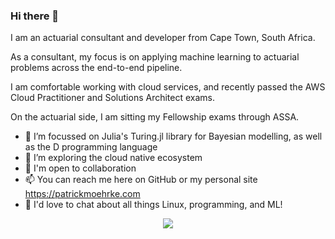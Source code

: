 ### Hi there 👋

I am an actuarial consultant and developer from Cape Town, South Africa. 

As a consultant, my focus is on applying machine learning to actuarial problems across the end-to-end pipeline.

I am comfortable working with cloud services, and recently passed the AWS Cloud Practitioner and Solutions Architect exams.

On the actuarial side, I am sitting my Fellowship exams through ASSA.

- 🔭 I’m focussed on Julia's Turing.jl library for Bayesian modelling, as well as the D programming language
- 🌱 I’m exploring the cloud native ecosystem
- 👯 I'm open to collaboration
- 📫 You can reach me here on GitHub or my personal site https://patrickmoehrke.com
- 💬 I'd love to chat about all things Linux, programming, and ML!

<p align="center">
<img src="https://github-readme-stats-lake-gamma.vercel.app/api?username=patrickm663&count_private=true&hide_border=true&show_icons=true&theme=tokyonight">
</p>
